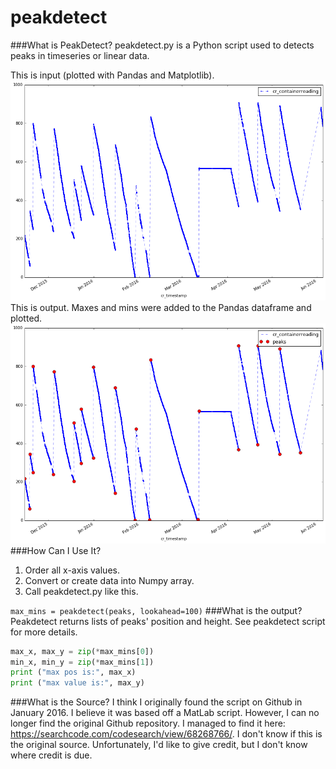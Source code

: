 # peakdetect
###What is PeakDetect?
peakdetect.py is a Python script used to detects peaks in timeseries or linear data.

This is input (plotted with Pandas and Matplotlib).  
![TimeSeries Peaks Not Identified](https://raw.githubusercontent.com/har1eyk/peakdetect/master/images/timeseries.graph.png)    
This is output. Maxes and mins were added to the Pandas dataframe and plotted.  
![TimeSeries Peaks Identified](https://raw.githubusercontent.com/har1eyk/peakdetect/master/images/timeseries.with.maxes.and.mins.png)  
###How Can I Use It?
1.  Order all x-axis values.
2.  Convert or create data into Numpy array.
3.  Call peakdetect.py like this.

```max_mins = peakdetect(peaks, lookahead=100)```
###What is the output?
Peakdetect returns lists of peaks' position and height. See peakdetect script for more details.
```python
max_x, max_y = zip(*max_mins[0])
min_x, min_y = zip(*max_mins[1])
print ("max pos is:", max_x)
print ("max value is:", max_y)
```
###What is the Source?
I think I originally found the script on Github in January 2016. I believe it was based off a MatLab script. However, I can no longer find the original Github repository. I managed to find it here: https://searchcode.com/codesearch/view/68268766/. I don't know if this is the original source. Unfortunately, I'd like to give credit, but I don't know where credit is due. 


